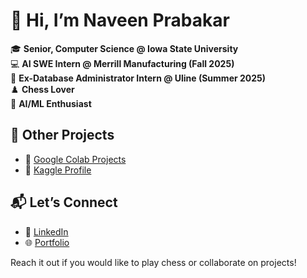 # 👋 Hi, I’m Naveen Prabakar

🎓 **Senior, Computer Science @ Iowa State University**  
💻 **AI SWE Intern @ Merrill Manufacturing (Fall 2025)**  
💼 **Ex-Database Administrator Intern @ Uline (Summer 2025)**  
♟️ **Chess Lover**  
🤖 **AI/ML Enthusiast**

## 📂 Other Projects

- 📓 [Google Colab Projects](https://drive.google.com/drive/folders/11npD9n-5i1LreEkUGyR9_VISOSz77LVo)  
- 🧠 [Kaggle Profile](https://www.kaggle.com/navprabakar)

## 📬 Let’s Connect
- 💼 [LinkedIn](https://www.linkedin.com/in/naveen-prabakar-88492b284)
- 🌐 [Portfolio](https://naveenprabakar.github.io/Portfilio/index.html)

Reach it out if you would like to play chess or collaborate on projects!
